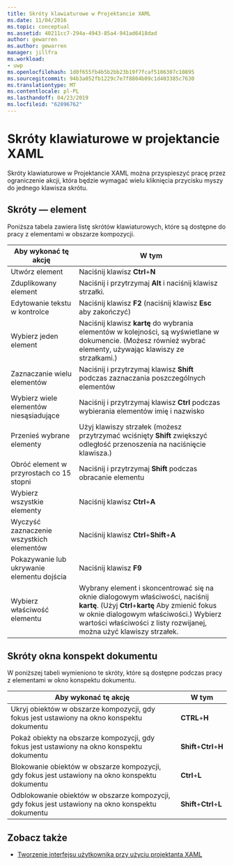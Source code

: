 ```yaml
---
title: Skróty klawiaturowe w Projektancie XAML
ms.date: 11/04/2016
ms.topic: conceptual
ms.assetid: 40211cc7-294a-4943-85a4-941ad6418dad
author: gewarren
ms.author: gewarren
manager: jillfra
ms.workload:
- uwp
ms.openlocfilehash: 1d0f655fb4b5b2bb23b19f7fcaf5106307c10895
ms.sourcegitcommit: 94b3a052fb1229c7e7f8804b09c1d403385c7630
ms.translationtype: MT
ms.contentlocale: pl-PL
ms.lasthandoff: 04/23/2019
ms.locfileid: "62896762"
---
```

# <a name="keyboard-shortcuts-for-xaml-designer"></a>Skróty klawiaturowe w projektancie XAML

Skróty klawiaturowe w Projektancie XAML można przyspieszyć pracę przez ograniczenie akcji, która będzie wymagać wielu kliknięcia przycisku myszy do jednego klawisza skrótu.

## <a name="element-shortcuts"></a>Skróty — element

Poniższa tabela zawiera listę skrótów klawiaturowych, które są dostępne do pracy z elementami w obszarze kompozycji.

|**Aby wykonać tę akcję**|**W tym**|
| - |-----------------|
|Utwórz element|Naciśnij klawisz **Ctrl**+**N**|
|Zduplikowany element|Naciśnij i przytrzymaj **Alt** i naciśnij klawisz strzałki.|
|Edytowanie tekstu w kontrolce|Naciśnij klawisz **F2** (naciśnij klawisz **Esc** aby zakończyć)|
|Wybierz jeden element|Naciśnij klawisz **kartę** do wybrania elementów w kolejności, są wyświetlane w dokumencie. (Możesz również wybrać elementy, używając klawiszy ze strzałkami.)|
|Zaznaczanie wielu elementów|Naciśnij i przytrzymaj klawisz **Shift** podczas zaznaczania poszczególnych elementów|
|Wybierz wiele elementów niesąsiadujące|Naciśnij i przytrzymaj klawisz **Ctrl** podczas wybierania elementów imię i nazwisko|
|Przenieś wybrane elementy|Użyj klawiszy strzałek (możesz przytrzymać wciśnięty **Shift** zwiększyć odległość przenoszenia na naciśnięcie klawisza.)|
|Obróć element w przyrostach co 15 stopni|Naciśnij i przytrzymaj **Shift** podczas obracanie elementu|
|Wybierz wszystkie elementy|Naciśnij klawisz **Ctrl**+**A**|
|Wyczyść zaznaczenie wszystkich elementów|Naciśnij klawisz **Ctrl**+**Shift**+**A**|
|Pokazywanie lub ukrywanie elementu dojścia|Naciśnij klawisz **F9**|
|Wybierz właściwość elementu|Wybrany element i skoncentrować się na oknie dialogowym właściwości, naciśnij **kartę**. (Użyj **Ctrl**+**kartę** Aby zmienić fokus w oknie dialogowym właściwości.) Wybierz wartości właściwości z listy rozwijanej, można użyć klawiszy strzałek.|

## <a name="document-outline-window-shortcuts"></a>Skróty okna konspekt dokumentu

W poniższej tabeli wymieniono te skróty, które są dostępne podczas pracy z elementami w okno konspektu dokumentu.

|**Aby wykonać tę akcję**|**W tym**|
| - |-----------------|
|Ukryj obiektów w obszarze kompozycji, gdy fokus jest ustawiony na okno konspektu dokumentu|**CTRL**+**H**|
|Pokaż obiekty na obszarze kompozycji, gdy fokus jest ustawiony na okno konspektu dokumentu|**Shift**+**Ctrl**+**H**|
|Blokowanie obiektów w obszarze kompozycji, gdy fokus jest ustawiony na okno konspektu dokumentu|**Ctrl**+**L**|
|Odblokowanie obiektów w obszarze kompozycji, gdy fokus jest ustawiony na okno konspektu dokumentu|**Shift**+**Ctrl**+**L**|

## <a name="see-also"></a>Zobacz także

- [Tworzenie interfejsu użytkownika przy użyciu projektanta XAML](../designers/creating-a-ui-by-using-xaml-designer-in-visual-studio.md)